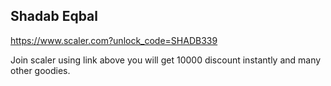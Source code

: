 ## Shadab Eqbal

https://www.scaler.com?unlock_code=SHADB339

Join scaler using link above you will get 10000 discount instantly and many other goodies.

